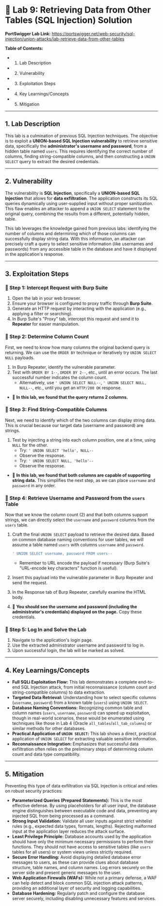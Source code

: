 # 🧪 Lab 9: Retrieving Data from Other Tables (SQL Injection) Solution

**PortSwigger Lab Link:** https://portswigger.net/web-security/sql-injection/union-attacks/lab-retrieve-data-from-other-tables

**Table of Contents:**
* 1. Lab Description
* 2. Vulnerability
* 3. Exploitation Steps
* 4. Key Learnings/Concepts
* 5. Mitigation

---

## 1. Lab Description

This lab is a culmination of previous SQL Injection techniques. The objective is to exploit a **UNION-based SQL Injection vulnerability** to retrieve sensitive data, specifically the **administrator's username and password**, from a hidden table named `users`. This requires identifying the correct number of columns, finding string-compatible columns, and then constructing a `UNION SELECT` query to extract the desired credentials.

---

## 2. Vulnerability

The vulnerability is **SQL Injection**, specifically a **UNION-based SQL Injection** that allows for **data exfiltration**. The application constructs its SQL queries dynamically using user-supplied input without proper sanitization. This flaw enables an attacker to append a `UNION SELECT` statement to the original query, combining the results from a different, potentially hidden, table.

This lab leverages the knowledge gained from previous labs: identifying the number of columns and determining which of those columns can successfully display string data. With this information, an attacker can precisely craft a query to select sensitive information (like usernames and passwords) from any accessible table in the database and have it displayed in the application's response.

---

## 3. Exploitation Steps

### 🔹 Step 1: Intercept Request with Burp Suite

1.  Open the lab in your web browser.
2.  Ensure your browser is configured to proxy traffic through **Burp Suite**.
3.  Generate an HTTP request by interacting with the application (e.g., applying a filter or searching).
4.  In Burp Suite's "Proxy" tab, intercept this request and send it to **Repeater** for easier manipulation.

### 🔹 Step 2: Determine Column Count

First, we need to know how many columns the original backend query is returning. We can use the `ORDER BY` technique or iteratively try `UNION SELECT NULL` payloads.

1.  In Burp Repeater, identify the vulnerable parameter.
2.  Test with `ORDER BY 1--`, `ORDER BY 2--`, etc., until an error occurs. The last successful number indicates the column count.
    * Alternatively, use `' UNION SELECT NULL--`, `' UNION SELECT NULL, NULL--`, etc., until you get an `HTTP/200 OK` response.

* 📌 **In this lab, we found that the query returns 2 columns.**

### 🔹 Step 3: Find String-Compatible Columns

Next, we need to identify which of the two columns can display string data. This is crucial because our target data (username and password) are strings.

1.  Test by injecting a string into each column position, one at a time, using `NULL` for the other.
    * Try: `' UNION SELECT 'hello', NULL--`
    * Observe the response.
    * Try: `' UNION SELECT NULL, 'hello'--`
    * Observe the response.

* 📌 **In this lab, we found that both columns are capable of supporting string data.** This simplifies the next step, as we can place `username` and `password` in any order.

### 🔹 Step 4: Retrieve Username and Password from the `users` Table

Now that we know the column count (2) and that both columns support strings, we can directly select the `username` and `password` columns from the `users` table.

1.  Craft the final `UNION SELECT` payload to retrieve the desired data. Based on common database naming conventions for user tables, we will assume a table named `users` with columns `username` and `password`.
    ```sql
    ' UNION SELECT username, password FROM users--
    ```
    * Remember to URL encode the payload if necessary (Burp Suite's "URL-encode key characters" function is useful).
2.  Insert this payload into the vulnerable parameter in Burp Repeater and send the request.
3.  In the Response tab of Burp Repeater, carefully examine the HTML body.

4.  📌 **You should see the username and password (including the administrator's credentials) displayed on the page.** Copy these credentials.

### 🔹 Step 5: Log In and Solve the Lab

1.  Navigate to the application's login page.
2.  Use the extracted administrator username and password to log in.
3.  Upon successful login, the lab will be marked as solved.

---

## 4. Key Learnings/Concepts

* **Full SQLi Exploitation Flow:** This lab demonstrates a complete end-to-end SQL Injection attack, from initial reconnaissance (column count and string-compatible columns) to data extraction.
* **Targeted Data Retrieval:** Understanding how to select specific columns (`username`, `password`) from a known table (`users`) using `UNION SELECT`.
* **Database Naming Conventions:** Recognizing common table and column names (`users`, `username`, `password`) can speed up exploitation, though in real-world scenarios, these would be enumerated using techniques like those in Lab 4 (Oracle `all_tables`/`all_tab_columns`) or similar methods for other databases.
* **Practical Application of `UNION SELECT`:** This lab shows a direct, practical application of `UNION SELECT` for extracting valuable sensitive information.
* **Reconnaissance Integration:** Emphasizes that successful data exfiltration often relies on the preliminary steps of determining column count and data type compatibility.

---

## 5. Mitigation

Preventing this type of data exfiltration via SQL Injection is critical and relies on robust security practices:

* **Parameterized Queries (Prepared Statements):** This is the most effective defense. By using placeholders for all user input, the database engine distinguishes between executable code and data, preventing any injected SQL from being processed as a command.
* **Strong Input Validation:** Validate all user inputs against strict whitelist rules (e.g., expected data types, formats, lengths). Rejecting malformed input at the application layer reduces the attack surface.
* **Least Privilege Principle:** Database accounts used by the application should have only the minimum necessary permissions to perform their functions. They should not have access to sensitive tables (like `users` tables for all users) or system views unless strictly required.
* **Secure Error Handling:** Avoid displaying detailed database error messages to users, as these can provide clues about database structure, table names, and column names. Log errors securely on the server side and present generic messages to the user.
* **Web Application Firewalls (WAFs):** While not a primary defense, a WAF can help detect and block common SQL injection attack patterns, providing an additional layer of security and logging capabilities.
* **Database Hardening:** Regularly patch and configure the database server securely, including disabling unnecessary features and services.
